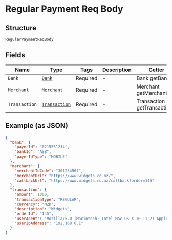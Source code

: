 
# Regular Payment Req Body

## Structure

`RegularPaymentReqBody`

## Fields

| Name | Type | Tags | Description | Getter | Setter |
|  --- | --- | --- | --- | --- | --- |
| `Bank` | [`Bank`](../../doc/models/bank.md) | Required | - | Bank getBank() | setBank(Bank bank) |
| `Merchant` | [`Merchant`](../../doc/models/merchant.md) | Required | - | Merchant getMerchant() | setMerchant(Merchant merchant) |
| `Transaction` | [`Transaction`](../../doc/models/transaction.md) | Required | - | Transaction getTransaction() | setTransaction(Transaction transaction) |

## Example (as JSON)

```json
{
  "bank": {
    "payerId": "0215551234",
    "bankId": "ASB",
    "payerIdType": "MOBILE"
  },
  "merchant": {
    "merchantIdCode": "301234567",
    "merchantUrl": "https://www.widgets.co.nz/",
    "callbackUrl": "https://www.widgets.co.nz/callback?order=145"
  },
  "transaction": {
    "amount": 1000,
    "transactionType": "REGULAR",
    "currency": "NZD",
    "description": "Widgets",
    "orderId": "145",
    "userAgent": "Mozilla/5.0 (Macintosh; Intel Mac OS X 10_11_2) AppleWebKit/537.36 (KHTML, like Gecko) Chrome/47.0.2526.106 Safari/537.36",
    "userIpAddress": "192.168.0.1"
  }
}
```

